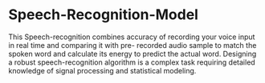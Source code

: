 # Speech-Recognition-Model
This Speech-recognition combines accuracy of recording your voice input in real time and comparing it with pre- recorded audio sample to match the spoken word and calculate its energy to predict the actual word. Designing a robust speech-recognition algorithm is a complex task requiring detailed knowledge of signal processing and statistical modeling.
